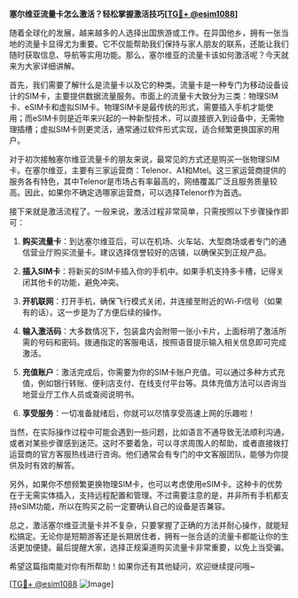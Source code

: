 **塞尔维亚流量卡怎么激活？轻松掌握激活技巧[[TG💪+ @esim1088](https://t.me/s/esim1088)]**

随着全球化的发展，越来越多的人选择出国旅游或工作。在异国他乡，拥有一张当地的流量卡显得尤为重要。它不仅能帮助我们保持与家人朋友的联系，还能让我们随时获取信息、导航等实用功能。那么，塞尔维亚的流量卡该如何激活呢？今天就来为大家详细讲解。

首先，我们需要了解什么是流量卡以及它的种类。流量卡是一种专门为移动设备设计的SIM卡，主要提供数据流量服务。市面上的流量卡大致分为三类：物理SIM卡、eSIM卡和虚拟SIM卡。物理SIM卡是最传统的形式，需要插入手机才能使用；而eSIM卡则是近年来兴起的一种新型技术，可以直接嵌入到设备中，无需物理插槽；虚拟SIM卡则更灵活，通常通过软件形式实现，适合频繁更换国家的用户。

对于初次接触塞尔维亚流量卡的朋友来说，最常见的方式还是购买一张物理SIM卡。在塞尔维亚，主要有三家运营商：Telenor、A1和Mtel。这三家运营商提供的服务各有特色，其中Telenor是市场占有率最高的，网络覆盖广泛且服务质量较高。因此，如果你不确定选哪家运营商，可以选择Telenor作为首选。

接下来就是激活流程了。一般来说，激活过程非常简单，只需按照以下步骤操作即可：

1. **购买流量卡**：到达塞尔维亚后，可以在机场、火车站、大型商场或者专门的通信营业厅购买流量卡。建议选择信誉较好的店铺，以确保买到正规产品。
   
2. **插入SIM卡**：将新买的SIM卡插入你的手机中。如果手机支持多卡槽，记得关闭其他卡的功能，避免冲突。

3. **开机联网**：打开手机，确保飞行模式关闭，并连接至附近的Wi-Fi信号（如果有的话）。这一步是为了方便后续的操作。

4. **输入激活码**：大多数情况下，包装盒内会附带一张小卡片，上面标明了激活所需的号码和密码。拨通指定的客服电话，按照语音提示输入相关信息即可完成激活。

5. **充值账户**：激活完成后，你需要为你的SIM卡账户充值。可以通过多种方式充值，例如银行转账、便利店支付、在线支付平台等。具体充值方法可以咨询当地营业厅工作人员或查阅说明书。

6. **享受服务**：一切准备就绪后，你就可以尽情享受高速上网的乐趣啦！

当然，在实际操作过程中可能会遇到一些问题，比如语言不通导致无法顺利沟通，或者对某些步骤感到迷茫。这时不要着急，可以寻求周围人的帮助，或者直接拨打运营商的官方客服热线进行咨询。他们通常会有专门的中文客服团队，能够为你提供及时有效的解答。

另外，如果你不想频繁更换物理SIM卡，也可以考虑使用eSIM卡。这种卡的优势在于无需实体插入，支持远程配置和管理。不过需要注意的是，并非所有手机都支持eSIM功能，所以在购买之前一定要确认自己的设备是否兼容。

总之，激活塞尔维亚流量卡并不复杂，只要掌握了正确的方法并耐心操作，就能轻松搞定。无论你是短期游客还是长期居住者，拥有一张合适的流量卡都能让你的生活更加便捷。最后提醒大家，选择正规渠道购买流量卡非常重要，以免上当受骗。

希望这篇指南能对你有所帮助！如果你还有其他疑问，欢迎继续提问哦~

[[TG💪+ @esim1088](https://t.me/s/esim1088) ![Image](https://i.postimg.cc/4NQfJmqS/Snipaste-2025-05-13-00-14-12.png)]
